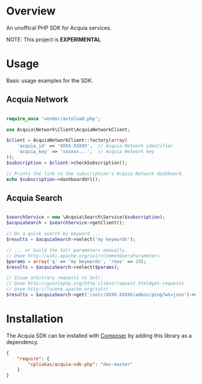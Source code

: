 # Overview

An unoffical PHP SDK for Acquia services.

NOTE: This project is **EXPERIMENTAL**

# Usage

Basic usage examples for the SDK.

## Acquia Network

```php

require_once 'vendor/autoload.php';

use Acquia\Network\Client\AcquiaNetworkClient;

$client = AcquiaNetworkClient::factory(array(
    'acquia_id' => 'XXXX-XXXXX',  // Acquia Network identifier
    'acquia_key' => 'xxxxxx...',  // Acquia Network key
));
$subscription = $client->checkSubscription();

// Prints the link to the subscription's Acquia Network dashboard.
echo $subscription->dashboardUrl();

```

## Acquia Search

```php

$searchService = new \Acquia\Search\Service($subscription);
$acquiaSearch = $searchService->getClient();

// Do a quick search by keyword ...
$results = $acquiaSearch->select('my keywords');

// ... or build the Solr parameters manually.
// @see http://wiki.apache.org/solr/CommonQueryParameters
$params = array('q' => 'my keywords', 'rows' => 20);
$results = $acquiaSearch->select($params);

// Issue arbitrary requests to Solr.
// @see http://guzzlephp.org/http-client/request.html#get-requests
// @see http://lucene.apache.org/solr/
$results = $acquiaSearch->get('/solr/XXXX-XXXXX/admin/ping?wt=json')->send()->json();

```

# Installation

The Acquia SDK can be installed with [Composer](http://getcomposer.org) by
adding this library as a dependency.

```json
{
    "require": {
        "cpliakas/acquia-sdk-php": "dev-master"
    }
}

```
